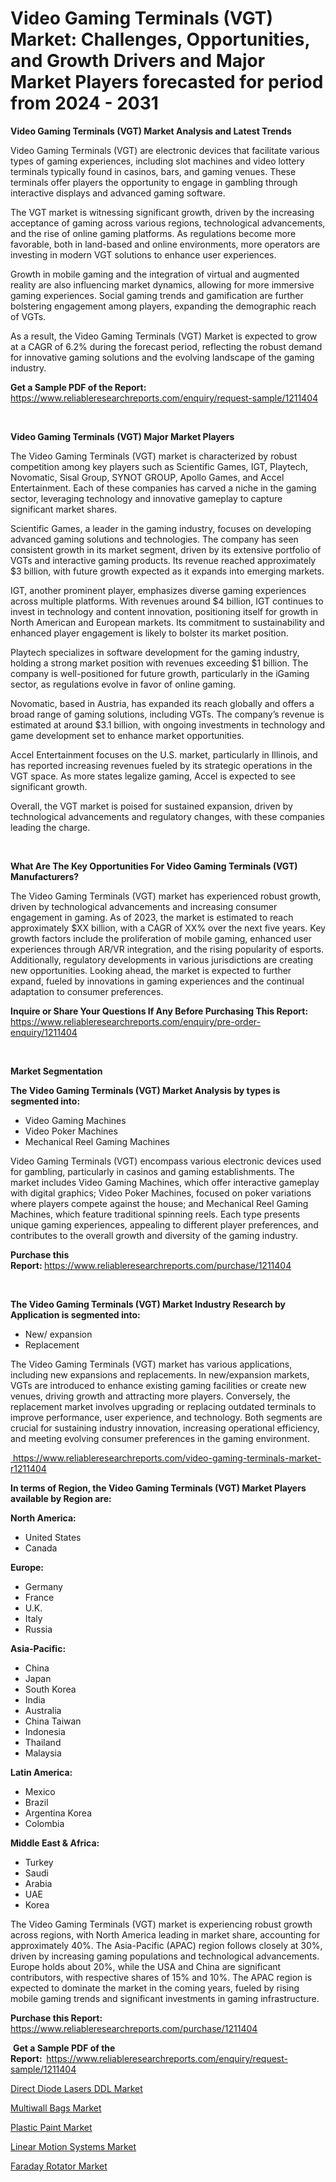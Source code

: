 <p><h1>Video Gaming Terminals (VGT) Market: Challenges, Opportunities, and Growth Drivers and Major Market Players forecasted for period from 2024 - 2031</h1></p><p><strong>Video Gaming Terminals (VGT) Market Analysis and Latest Trends</strong></p>
<p><p>Video Gaming Terminals (VGT) are electronic devices that facilitate various types of gaming experiences, including slot machines and video lottery terminals typically found in casinos, bars, and gaming venues. These terminals offer players the opportunity to engage in gambling through interactive displays and advanced gaming software. </p><p>The VGT market is witnessing significant growth, driven by the increasing acceptance of gaming across various regions, technological advancements, and the rise of online gaming platforms. As regulations become more favorable, both in land-based and online environments, more operators are investing in modern VGT solutions to enhance user experiences. </p><p>Growth in mobile gaming and the integration of virtual and augmented reality are also influencing market dynamics, allowing for more immersive gaming experiences. Social gaming trends and gamification are further bolstering engagement among players, expanding the demographic reach of VGTs. </p><p>As a result, the Video Gaming Terminals (VGT) Market is expected to grow at a CAGR of 6.2% during the forecast period, reflecting the robust demand for innovative gaming solutions and the evolving landscape of the gaming industry.</p></p>
<p><strong>Get a Sample PDF of the Report:&nbsp;</strong> <a href="https://www.reliableresearchreports.com/enquiry/request-sample/1211404?utm_campaign=114&utm_medium=2&utm_source=Github&utm_content=ia&utm_term=05102024&utm_id=video-gaming-terminals-vgt">https://www.reliableresearchreports.com/enquiry/request-sample/1211404</a></p>
<p>&nbsp;</p>
<p><strong>Video Gaming Terminals (VGT) Major Market Players</strong></p>
<p><p>The Video Gaming Terminals (VGT) market is characterized by robust competition among key players such as Scientific Games, IGT, Playtech, Novomatic, Sisal Group, SYNOT GROUP, Apollo Games, and Accel Entertainment. Each of these companies has carved a niche in the gaming sector, leveraging technology and innovative gameplay to capture significant market shares.</p><p>Scientific Games, a leader in the gaming industry, focuses on developing advanced gaming solutions and technologies. The company has seen consistent growth in its market segment, driven by its extensive portfolio of VGTs and interactive gaming products. Its revenue reached approximately $3 billion, with future growth expected as it expands into emerging markets.</p><p>IGT, another prominent player, emphasizes diverse gaming experiences across multiple platforms. With revenues around $4 billion, IGT continues to invest in technology and content innovation, positioning itself for growth in North American and European markets. Its commitment to sustainability and enhanced player engagement is likely to bolster its market position.</p><p>Playtech specializes in software development for the gaming industry, holding a strong market position with revenues exceeding $1 billion. The company is well-positioned for future growth, particularly in the iGaming sector, as regulations evolve in favor of online gaming.</p><p>Novomatic, based in Austria, has expanded its reach globally and offers a broad range of gaming solutions, including VGTs. The company’s revenue is estimated at around $3.1 billion, with ongoing investments in technology and game development set to enhance market opportunities.</p><p>Accel Entertainment focuses on the U.S. market, particularly in Illinois, and has reported increasing revenues fueled by its strategic operations in the VGT space. As more states legalize gaming, Accel is expected to see significant growth.</p><p>Overall, the VGT market is poised for sustained expansion, driven by technological advancements and regulatory changes, with these companies leading the charge.</p></p>
<p>&nbsp;</p>
<p><strong>What Are The Key Opportunities For Video Gaming Terminals (VGT) Manufacturers?</strong></p>
<p><p>The Video Gaming Terminals (VGT) market has experienced robust growth, driven by technological advancements and increasing consumer engagement in gaming. As of 2023, the market is estimated to reach approximately $XX billion, with a CAGR of XX% over the next five years. Key growth factors include the proliferation of mobile gaming, enhanced user experiences through AR/VR integration, and the rising popularity of esports. Additionally, regulatory developments in various jurisdictions are creating new opportunities. Looking ahead, the market is expected to further expand, fueled by innovations in gaming experiences and the continual adaptation to consumer preferences.</p></p>
<p><strong>Inquire or Share Your Questions If Any Before Purchasing This Report:</strong> <a href="https://www.reliableresearchreports.com/enquiry/pre-order-enquiry/1211404?utm_campaign=114&utm_medium=2&utm_source=Github&utm_content=ia&utm_term=05102024&utm_id=video-gaming-terminals-vgt">https://www.reliableresearchreports.com/enquiry/pre-order-enquiry/1211404</a></p>
<p>&nbsp;</p>
<p><strong>Market Segmentation</strong></p>
<p><strong>The Video Gaming Terminals (VGT) Market Analysis by types is segmented into:</strong></p>
<p><ul><li>Video Gaming Machines</li><li>Video Poker Machines</li><li>Mechanical Reel Gaming Machines</li></ul></p>
<p><p>Video Gaming Terminals (VGT) encompass various electronic devices used for gambling, particularly in casinos and gaming establishments. The market includes Video Gaming Machines, which offer interactive gameplay with digital graphics; Video Poker Machines, focused on poker variations where players compete against the house; and Mechanical Reel Gaming Machines, which feature traditional spinning reels. Each type presents unique gaming experiences, appealing to different player preferences, and contributes to the overall growth and diversity of the gaming industry.</p></p>
<p><strong>Purchase this Report:&nbsp;</strong><a href="https://www.reliableresearchreports.com/purchase/1211404?utm_campaign=114&utm_medium=2&utm_source=Github&utm_content=ia&utm_term=05102024&utm_id=video-gaming-terminals-vgt">https://www.reliableresearchreports.com/purchase/1211404</a></p>
<p>&nbsp;</p>
<p><strong>The Video Gaming Terminals (VGT) Market Industry Research by Application is segmented into:</strong></p>
<p><ul><li>New/ expansion</li><li>Replacement</li></ul></p>
<p><p>The Video Gaming Terminals (VGT) market has various applications, including new expansions and replacements. In new/expansion markets, VGTs are introduced to enhance existing gaming facilities or create new venues, driving growth and attracting more players. Conversely, the replacement market involves upgrading or replacing outdated terminals to improve performance, user experience, and technology. Both segments are crucial for sustaining industry innovation, increasing operational efficiency, and meeting evolving consumer preferences in the gaming environment.</p></p>
<p><a href="https://www.reliableresearchreports.com/video-gaming-terminals-market-r1211404?utm_campaign=114&utm_medium=2&utm_source=Github&utm_content=ia&utm_term=05102024&utm_id=video-gaming-terminals-vgt">&nbsp;https://www.reliableresearchreports.com/video-gaming-terminals-market-r1211404</a></p>
<p><strong>In terms of Region, the Video Gaming Terminals (VGT) Market Players available by Region are:</strong></p>
<p>
    <p> <strong> North America: </strong>
        <ul>
            <li>United States</li>
            <li>Canada</li>
        </ul>
        </p> 
    <p> <strong> Europe: </strong>
        <ul>
            <li>Germany</li>
            <li>France</li>
            <li>U.K.</li>
            <li>Italy</li>
            <li>Russia</li>
        </ul>
        </p> 
    <p> <strong> Asia-Pacific: </strong>
        <ul>
            <li>China</li>
            <li>Japan</li>
            <li>South Korea</li>
            <li>India</li>
            <li>Australia</li>
            <li>China Taiwan</li>
            <li>Indonesia</li>
            <li>Thailand</li>
            <li>Malaysia</li>
        </ul>
        </p> 
    <p> <strong> Latin America: </strong>
        <ul>
            <li>Mexico</li>
            <li>Brazil</li>
            <li>Argentina Korea</li>
            <li>Colombia</li>
        </ul>
        </p> 
    <p> <strong> Middle East & Africa: </strong>
        <ul>
            <li>Turkey</li>
            <li>Saudi</li>
            <li>Arabia</li>
            <li>UAE</li>
            <li>Korea</li>
        </ul>
    </p>
    </p>
<p><p>The Video Gaming Terminals (VGT) market is experiencing robust growth across regions, with North America leading in market share, accounting for approximately 40%. The Asia-Pacific (APAC) region follows closely at 30%, driven by increasing gaming populations and technological advancements. Europe holds about 20%, while the USA and China are significant contributors, with respective shares of 15% and 10%. The APAC region is expected to dominate the market in the coming years, fueled by rising mobile gaming trends and significant investments in gaming infrastructure.</p></p>
<p><strong>Purchase this Report: </strong><a href="https://www.reliableresearchreports.com/purchase/1211404?utm_campaign=114&utm_medium=2&utm_source=Github&utm_content=ia&utm_term=05102024&utm_id=video-gaming-terminals-vgt">https://www.reliableresearchreports.com/purchase/1211404</a></p>
<p>&nbsp;<strong>Get a Sample PDF of the Report:&nbsp;&nbsp;</strong><a href="https://www.reliableresearchreports.com/enquiry/request-sample/1211404?utm_campaign=114&utm_medium=2&utm_source=Github&utm_content=ia&utm_term=05102024&utm_id=video-gaming-terminals-vgt">https://www.reliableresearchreports.com/enquiry/request-sample/1211404</a></p>
<p><strong></strong></p>
<p><p><a href="https://issuu.com/reportprime-2/docs/direct-diode-lasers-ddl-market-size_645e7be8e5ace1?utm_campaign=114&utm_medium=2&utm_source=Github&utm_content=ia&utm_term=05102024&utm_id=video-gaming-terminals-vgt">Direct Diode Lasers DDL Market</a></p><p><a href="https://github.com/MonroeBullock54/Market-Research-Report-List-1/blob/main/multiwall-bags-market.md?utm_campaign=114&utm_medium=2&utm_source=Github&utm_content=ia&utm_term=05102024&utm_id=video-gaming-terminals-vgt">Multiwall Bags Market</a></p><p><a href="https://medium.com/@horaceogisich78/investing-in-plastic-paint-market-trends-leading-products-and-regional-growth-2024-2031-bf73c5c96869?postPublishedType=repub&utm_campaign=114&utm_medium=2&utm_source=Github&utm_content=ia&utm_term=05102024&utm_id=video-gaming-terminals-vgt">Plastic Paint Market</a></p><p><a href="https://www.linkedin.com/pulse/linear-motion-systems-market-drivers-challenges-forecast-kzrre?utm_campaign=114&utm_medium=2&utm_source=Github&utm_content=ia&utm_term=05102024&utm_id=video-gaming-terminals-vgt">Linear Motion Systems Market</a></p><p><a href="https://issuu.com/reportprime-2/docs/faraday-rotator-market-size-2030.pp_a0211f7200fe05?utm_campaign=114&utm_medium=2&utm_source=Github&utm_content=ia&utm_term=05102024&utm_id=video-gaming-terminals-vgt">Faraday Rotator Market</a></p></p>